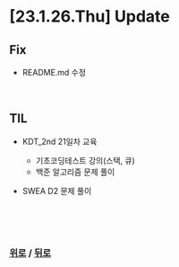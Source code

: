 # [23.1.26.Thu] Update

## Fix
* README.md 수정


<br>

## TIL
* KDT_2nd 21일차 교육
  * 기초코딩테스트 강의(스택, 큐)
  * 백준 알고리즘 문제 풀이

* SWEA D2 문제 풀이


<br>

<br>

<br>

### [위로](#23126thu-update) / [뒤로](/Update/README.md/#update)